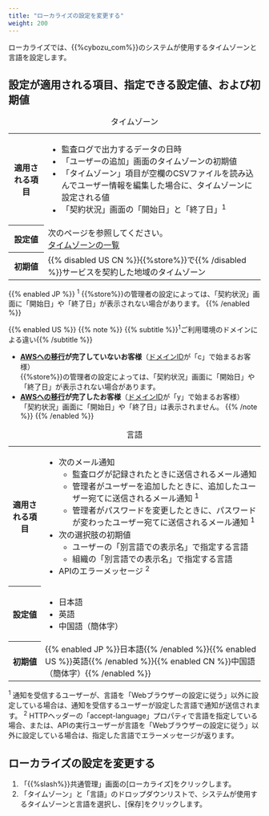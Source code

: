 ```yaml
---
title: "ローカライズの設定を変更する"
weight: 200
---
```

ローカライズでは、{{%cybozu_com%}}のシステムが使用するタイムゾーンと言語を設定します。

## 設定が適用される項目、指定できる設定値、および初期値

<table>
    <caption>タイムゾーン</caption>
    <tbody>
        <tr>
            <th>適用される項目</th>
            <td>
            <ul>
                <li>監査ログで出力するデータの日時</li>
                <li>「ユーザーの追加」画面のタイムゾーンの初期値</li>
                <li>「タイムゾーン」項目が空欄のCSVファイルを読み込んでユーザー情報を編集した場合に、タイムゾーンに設定される値</li>
                <li>「契約状況」画面の「開始日」と「終了日」<sup>1</sup></li>  
            </ul>
            </td>
        </tr>
        <tr>
            <th>設定値</th>
            <td>次のページを参照してください。<br />
            <a href="/general/ja/admin/list_systemadmin/list_system_time/timezone.html">タイムゾーンの一覧</a></td>
        </tr>
        <tr>
            <th>初期値</th>
            <td>{{% disabled US CN %}}{{%store%}}で{{% /disabled %}}サービスを契約した地域のタイムゾーン</td>
        </tr>
    </tbody>
</table>
{{% enabled JP %}}
<sup>1</sup> {{%store%}}の管理者の設定によっては、「契約状況」画面に「開始日」や「終了日」が表示されない場合があります。
{{% /enabled %}}

{{% enabled US %}}
{{% note %}}
{{% subtitle %}}<sup>1</sup>ご利用環境のドメインによる違い{{% /subtitle %}}

* **[AWSへの移行](https://www.kintone.com/aws-migration/)が完了していないお客様**（[ドメインID](/general/ja/admin/list_old/domainid.html)が「c」で始まるお客様）  
   {{%store%}}の管理者の設定によっては、「契約状況」画面に「開始日」や「終了日」が表示されない場合があります。
* **[AWSへの移行](https://www.kintone.com/aws-migration/)が完了したお客様**（[ドメインID](/general/ja/admin/list_old/domainid.html)が「y」で始まるお客様）  
  「契約状況」画面に「開始日」や「終了日」は表示されません。
{{% /note %}}
{{% /enabled %}}

<table>
    <caption>言語</caption>
    <tbody>
        <tr>
            <th>適用される項目</th>
            <td>
            <ul>
                <li>次のメール通知
                <ul>
                    <li>監査ログが記録されたときに送信されるメール通知</li>
                    <li>管理者がユーザーを追加したときに、追加したユーザー宛てに送信されるメール通知 <sup>1</sup></li>
                    <li>管理者がパスワードを変更したときに、パスワードが変わったユーザー宛てに送信されるメール通知 <sup>1</sup></li>
                </ul>
                </li>
                <li>次の選択肢の初期値
                <ul>
                    <li>ユーザーの「別言語での表示名」で指定する言語</li>
                    <li>組織の「別言語での表示名」で指定する言語</li>
                </ul>
                </li>
                <li>APIのエラーメッセージ <sup>2</sup></li>
            </ul>
            </td>
        </tr>
        <tr>
            <th>設定値</th>
            <td>
            <ul>
                <li>日本語</li>
                <li>英語</li>
                <li>中国語（簡体字）</li>
            </ul>
            </td>
        </tr>
        <tr>
            <th>初期値</th>
            <td>{{% enabled JP %}}日本語{{% /enabled %}}{{% enabled US %}}英語{{% /enabled %}}{{% enabled CN %}}中国語（簡体字）{{% /enabled %}}</td>
        </tr>
    </tbody>
</table>
<sup>1</sup> 通知を受信するユーザーが、言語を「Webブラウザーの設定に従う」以外に設定している場合は、通知を受信するユーザーが設定した言語で通知が送信されます。  
<sup>2</sup> HTTPヘッダーの「accept-language」プロパティで言語を指定している場合、または、APIの実行ユーザーが言語を「Webブラウザーの設定に従う」以外に設定している場合は、指定した言語でエラーメッセージが返ります。

## ローカライズの設定を変更する

1. 「{{%slash%}}共通管理」画面の[ローカライズ]をクリックします。
1. 「タイムゾーン」と「言語」のドロップダウンリストで、システムが使用するタイムゾーンと言語を選択し、[保存]をクリックします。
